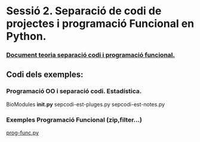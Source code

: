 # Sessió 2. Separació de codi de projectes i programació Funcional en Python.

### [Document teoria separació codi i programació funcional.](https://docs.google.com/document/d/1yer2xuokuDWBoRWujlBlKzpiKctKgRmICXPppos7Gio/edit)

## Codi dels exemples:

### Programació OO i separació codi. Estadística.

BioModules
    __init.py__
sepcodi-est-pluges.py
sepcodi-est-notes.py


### Exemples Programació Funcional (zip,filter...)

[prog-func.py](./prog-func.py)

